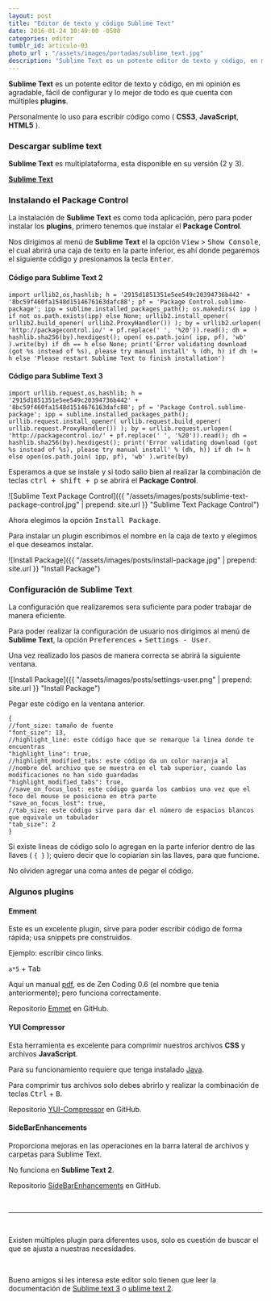 ```yaml
---
layout: post
title: "Editor de texto y código Sublime Text"
date: 2016-01-24 10:49:00 -0500
categories: editor
tumblr_id: articulo-03
photo_url : "/assets/images/portadas/sublime_text.jpg"
description: "Sublime Text es un potente editor de texto y código, en mi opinión es agradable,  fácil de configurar y lo mejor de todo es que cuenta con múltiples plugins"
---
```


**Sublime Text** es un potente editor de texto y código, en mi opinión es agradable,  fácil de configurar y lo mejor de todo es que cuenta con múltiples **plugins**.

Personalmente lo uso para escribir código como ( **CSS3**, **JavaScript**, **HTML5** ).

### Descargar sublime text

**Sublime Text** es multiplataforma, esta disponible en su versión (2 y 3).

<a class="btn btn-link" href="http://www.sublimetext.com/" target="_blank">**Sublime Text**</a>

### Instalando el Package Control

La instalación de **Sublime Text** es como toda aplicación, pero para poder instalar los **plugins**, primero tenemos que instalar el **Package Control**.

Nos dirigimos al menú de **Sublime Text** el la opción <kbd>View</kbd> > <kbd>Show Console</kbd>, el cual abrirá una caja de texto en la parte inferior, es ahí donde pegaremos el siguiente código y presionamos la tecla <kbd>Enter</kbd>.

#### Código para Sublime Text 2
```shell 
import urllib2,os,hashlib; h = '2915d1851351e5ee549c20394736b442' + '8bc59f460fa1548d1514676163dafc88'; pf = 'Package Control.sublime-package'; ipp = sublime.installed_packages_path(); os.makedirs( ipp ) if not os.path.exists(ipp) else None; urllib2.install_opener( urllib2.build_opener( urllib2.ProxyHandler()) ); by = urllib2.urlopen( 'http://packagecontrol.io/' + pf.replace(' ', '%20')).read(); dh = hashlib.sha256(by).hexdigest(); open( os.path.join( ipp, pf), 'wb' ).write(by) if dh == h else None; print('Error validating download (got %s instead of %s), please try manual install' % (dh, h) if dh != h else 'Please restart Sublime Text to finish installation')
```

#### Código para Sublime Text 3

```shell
import urllib.request,os,hashlib; h = '2915d1851351e5ee549c20394736b442' + '8bc59f460fa1548d1514676163dafc88'; pf = 'Package Control.sublime-package'; ipp = sublime.installed_packages_path(); urllib.request.install_opener( urllib.request.build_opener( urllib.request.ProxyHandler()) ); by = urllib.request.urlopen( 'http://packagecontrol.io/' + pf.replace(' ', '%20')).read(); dh = hashlib.sha256(by).hexdigest(); print('Error validating download (got %s instead of %s), please try manual install' % (dh, h)) if dh != h else open(os.path.join( ipp, pf), 'wb' ).write(by)
```

Esperamos a que se instale y si todo salio bien al realizar la combinación de teclas <kbd>ctrl + shift + p</kbd> se abrirá el **Package Control**.

![Sublime Text Package Control]({{ "/assets/images/posts/sublime-text-package-control.jpg" | prepend: site.url }} "Sublime Text Package Control")

Ahora elegimos la opción <kbd>Install Package</kbd>.

Para instalar un plugin escribimos el nombre en la caja de texto y elegimos el que deseamos instalar.

![Install Package]({{ "/assets/images/posts/install-package.jpg" | prepend: site.url }} "Install Package")

### Configuración de Sublime Text

 La configuración que realizaremos sera suficiente para poder trabajar de manera eficiente.

Para poder realizar la configuración de usuario nos dirigimos al menú de **Sublime Text**, la opción <kbd>Preferences</kbd> + <kbd>Settings&nbsp;-&nbsp;User</kbd>.

Una vez realizado los pasos de manera correcta se abrirá la siguiente ventana.

![Install Package]({{ "/assets/images/posts/settings-user.png" | prepend: site.url }} "Install Package")

Pegar este código en la ventana anterior.

```shell
{
//font_size: tamaño de fuente
"font_size": 13,
//highlight_line: este código hace que se remarque la linea donde te encuentras
"highlight_line": true,
//highlight_modified_tabs: este código da un color naranja al 
//nombre del archivo que se muestra en el tab superior, cuando las modificaciones no han sido guardadas
"highlight_modified_tabs": true,
//save_on_focus_lost: este código guarda los cambios una vez que el foco del mouse se posiciona en otra parte
"save_on_focus_lost": true,
//tab_size: este código sirve para dar el número de espacios blancos que equivale un tabulador
"tab_size": 2
}
```

Si existe lineas de código solo lo agregan en la parte inferior dentro de las llaves ( `{ }` ); quiero decir que lo copiarían sin las llaves, para que funcione.

No olviden agregar una coma antes de pegar el código.

### Algunos plugins

#### **Emment**
Este es un excelente plugin, sirve para poder escribir código de forma rápida; usa snippets pre construidos.

Ejemplo: escribir cinco links.

`a*5` + <kbd>Tab</kbd>

Aquí un manual [pdf](https://drive.google.com/file/d/0B3HDGXa3Vd-EbGo0YndHNW5OMkE/view?usp=sharing), es de Zen Coding 0.6 (el nombre que tenia anteriormente); pero funciona correctamente.

Repositorio [Emmet](https://github.com/emmetio/emmet) en GitHub.

#### **YUI Compressor**

Esta herramienta es excelente para comprimir nuestros archivos **CSS** y archivos **JavaScript**.

Para su funcionamiento requiere que tenga instalado [Java](https://www.java.com/es/download/).

Para comprimir tus archivos solo debes abrirlo y realizar la combinación de teclas <kbd>Ctrl</kbd> + <kbd>B</kbd>.

Repositorio [YUI-Compressor](https://github.com/leon/YUI-Compressor) en GitHub.


#### **SideBarEnhancements**

Proporciona mejoras en las operaciones en la barra lateral de archivos y carpetas para Sublime Text.

No funciona en **Sublime Text 2**.

Repositorio  [SideBarEnhancements](https://github.com/titoBouzout/SideBarEnhancements) en GitHub.

<br>

***

<br>

<i class="fa fa-quote-left fa-3x fa-pull-left fa-border"></i>Existen múltiples plugin para diferentes usos, solo es cuestión de buscar el que se ajusta a nuestras necesidades.

<br>

Bueno amigos si les interesa este editor solo tienen que leer la documentación de [Sublime text 3](https://www.sublimetext.com/docs/3/) o [ublime text 2](https://www.sublimetext.com/docs/2/).
